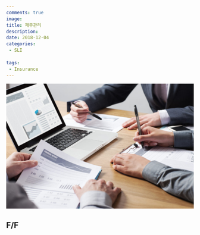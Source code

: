 ```yaml
---
comments: true
image:
title: 재무관리
description:
date: 2018-12-04
categories:
 - SLI

tags:
 - Insurance
---
```

<img src="/images/fulls/재무관리.png" class="fit image">

## F/F

##

